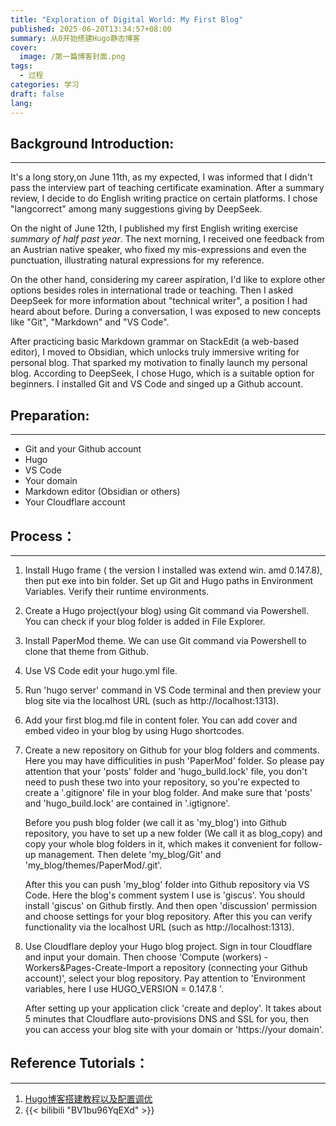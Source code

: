 ```yaml
---
title: "Exploration of Digital World: My First Blog"
published: 2025-06-20T13:34:57+08:00
summary: 从0开始搭建Hugo静态博客
cover:
  image: /第一篇博客封面.png
tags:
  - 过程
categories: 学习
draft: false
lang:
---
```


## Background Introduction:
---
It's a long story,on June 11th, as my expected, I was informed that I didn't pass the interview part of teaching certificate examination. After a summary review, I decide to do English writing practice on certain platforms. I chose "langcorrect" among many suggestions giving by DeepSeek. 

On the night of June 12th, I published my first English writing exercise *summary of half past year*. The next morning, I received one feedback from an Austrian native speaker, who fixed my mis-expressions and even the punctuation, illustrating natural expressions for my reference.

On the other hand, considering my career aspiration, I'd like to explore other options besides roles in international trade or teaching. Then I asked DeepSeek for more information about "technical  writer", a position I had heard about before. During a conversation, I was exposed to new concepts like "Git", "Markdown" and "VS Code".

After practicing basic Markdown grammar on StackEdit (a web-based editor), I moved to Obsidian, which unlocks truly immersive writing for personal blog. That sparked my motivation to finally launch my personal blog. According to DeepSeek, I chose Hugo, which is a suitable option for beginners. I installed Git and VS Code and singed up a Github account.
## Preparation:
---
- Git and your Github account
- Hugo
- VS Code
- Your domain 
- Markdown editor (Obsidian or others)
- Your Cloudflare account
## Process：
---
1. Install Hugo frame ( the version I installed was extend win. amd 0.147.8), then put exe into bin folder. Set up Git and Hugo paths in Environment Variables. Verify their runtime environments.

2. Create a Hugo project(your blog) using Git command via Powershell. You can check if your blog folder is added in File Explorer. 

3. Install PaperMod theme. We can use Git command via Powershell to clone that theme from Github.

4. Use VS Code edit your hugo.yml file. 

5. Run 'hugo server' command in VS Code terminal and then preview your blog site via the localhost URL (such as http://localhost:1313).

6. Add your first blog.md file in content foler. You can add cover and embed video in your blog by using Hugo shortcodes.

7.  Create a new repository on Github for your blog folders and comments. Here you may have difficulities in push 'PaperMod' folder. So please pay attention that your 'posts' folder and 'hugo_build.lock' file, you don't need to push these two into your repository, so you're expected to create a '.gitignore' file in your blog folder. And make sure that 'posts' and 'hugo_build.lock' are contained in '.igtignore'. 

    Before you push blog folder (we call it as 'my_blog') into Github repository, you have to set up a new folder (We call it as blog_copy) and copy your whole blog folders in it, which makes it convenient for follow-up management. Then delete 'my_blog/Git' and 'my_blog/themes/PaperMod/.git'. 
    
    After this you can push 'my_blog' folder into Github repository via VS Code. Here the blog's comment system I use is 'giscus'. You should install 'giscus' on Github firstly. And then open 'discussion' permission and choose settings for your blog repository. After this you can verify functionality via the localhost URL (such as http://localhost:1313).                                                
8. Use Cloudflare deploy your Hugo blog project. Sign in tour Cloudflare and input your domain. Then choose 'Compute (workers) - Workers&Pages-Create-Import a repository (connecting your Github account)', select your blog repository. Pay attention to 'Environment variables, here I use HUGO_VERSION = 0.147.8 '. 

   After setting up your application click 'create and deploy'. It takes about 5 minutes that Cloudflare auto-provisions DNS and SSL for you, then you can access your blog site with your domain or 'https://your domain'.
## Reference Tutorials：
---
1. [Hugo博客搭建教程以及配置调优](https://cloud.tencent.com/developer/article/2530969) 
2. {{< bilibili "BV1bu96YqEXd" >}}


